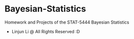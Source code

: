 # Bayesian-Statistics
Homework and Projects of the STAT-5444  Bayesian Statistics
- Linjun Li @ All Rights Reserved :D
